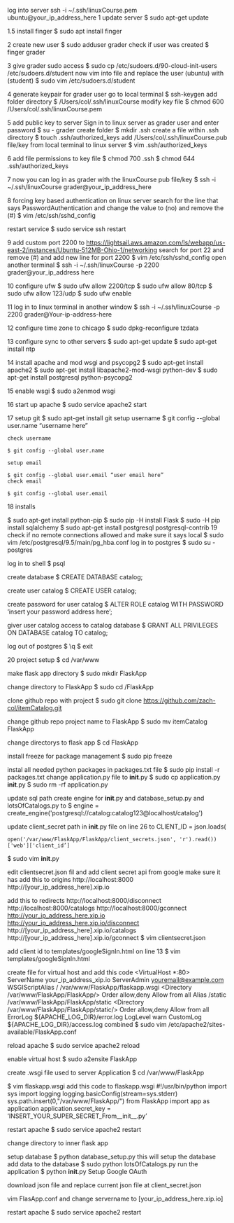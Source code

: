 log into server ssh -i ~/.ssh/linuxCourse.pem ubuntu@your_ip_address_here
1 update server
$ sudo apt-get update

1.5 install finger
$ sudo apt install finger

2 create new user
$ sudo adduser grader
  check if user was created
  $ finger grader

3 give grader sudo access
$ sudo cp /etc/sudoers.d/90-cloud-init-users /etc/sudoers.d/student
 now vim into file and replace the user (ubuntu) with (student)
 $ sudo vim /etc/sudoers.d/student

4 generate keypair for grader user
  go to local terminal
  $ ssh-keygen
  add folder directory
  $ /Users/col/.ssh/linuxCourse
 modify key file
 $ chmod 600 /Users/col/.ssh/linuxCourse.pem

5 add public key to server
  Sign in to linux server as grader user and enter password
  $ su - grader
  create folder
  $ mkdir .ssh
  create a file within .ssh directory
  $ touch .ssh/authorized_keys
  add /Users/col/.ssh/linuxCourse.pub file/key from local terminal to linux server
  $ vim .ssh/authorized_keys

6 add file permissions to key file
 $ chmod 700 .ssh
 $ chmod 644 .ssh/authorized_keys

7 now you can log in as grader with the linuxCourse pub file/key
$ ssh -i ~/.ssh/linuxCourse grader@your_ip_address_here

8 forcing key based authentication on linux server
search for the line that says PasswordAuthentication and change the value to (no) and         remove the (#)
$ vim /etc/ssh/sshd_config
   
  restart service
  $ sudo service ssh restart

9 add custom port 2200 to https://lightsail.aws.amazon.com/ls/webapp/us-east-2/instances/Ubuntu-512MB-Ohio-1/networking
  search for port 22 and remove (#) and add new line for port 2200
  $ vim /etc/ssh/sshd_config
  open another terminal
  $ ssh -i ~/.ssh/linuxCourse -p 2200 grader@your_ip_address here

10 configure ufw 
$ sudo ufw allow 2200/tcp
$ sudo ufw allow 80/tcp
$ sudo ufw allow 123/udp
$ sudo ufw enable

11 log in to linux terminal in another window
  $ ssh -i ~/.ssh/linuxCourse -p 2200 grader@Your-ip-address-here

12 configure time zone to chicago
$ sudo dpkg-reconfigure tzdata

13 configure sync to other servers
$ sudo apt-get update 
$ sudo apt-get install ntp

14 install apache and mod wsgi and psycopg2
$ sudo apt-get install apache2
$ sudo apt-get install libapache2-mod-wsgi python-dev
$ sudo apt-get install postgresql python-psycopg2

15 enable wsgi
$ sudo a2enmod wsgi

16 start up apache
$ sudo service apache2 start

17 setup git
$ sudo apt-get install git
    setup username
    $ git config --global user.name “username here”

    check username

    $ git config --global user.name

    setup email

    $ git config --global user.email “user email here”
    check email

    $ git config --global user.email



18 installs

$ sudo apt-get install python-pip 
$ sudo pip -H install Flask 
$ sudo -H pip install sqlalchemy
$ sudo apt-get install postgresql postgresql-contrib
19 check if no remote connections allowed and make sure it says local
$ sudo vim /etc/postgresql/9.5/main/pg_hba.conf
  log in to postgres
  $ sudo su - postgres

  log in to shell
  $ psql
  
  create database
  $ CREATE DATABASE catalog;
 
  create user catalog
  $ CREATE USER catalog;

  create password for user catalog
  $ ALTER ROLE catalog WITH PASSWORD ‘insert your password address here’;
  
  giver user catalog access to catalog database
  $ GRANT ALL PRIVILEGES ON DATABASE catalog TO catalog;

  log out of postgres
  $ \q
  $ exit
  
20 project setup
$ cd /var/www

make flask app directory
$ sudo mkdir FlaskApp

change directory to FlaskApp
$ sudo cd /FlaskApp

clone github repo with project
$ sudo git clone https://github.com/zach-col/itemCatalog.git

change github repo project name to FlaskApp
$ sudo mv itemCatalog FlaskApp

change directorys to flask app
$ cd FlaskApp

install freeze for package management
$ sudo pip freeze

instal all needed python packages in packages.txt file
$ sudo pip install -r packages.txt
change application.py file to __init__.py
$ sudo cp application.py __init__.py
$ sudo rm -rf application.py

update sql path create engine for  __init__.py and database_setup.py and lotsOfCatalogs.py to 
$ engine = create_engine('postgresql://catalog:catalog123@localhost/catalog')

update client_secret path in __init__.py file on line 26 to 
CLIENT_ID = json.loads(

    open('/var/www/FlaskApp/FlaskApp/client_secrets.json', 'r').read())['web']['client_id’]

$ sudo vim __init__.py

edit clientsecret.json fil and add client secret api from google make sure it has 
add this to origins
http://localhost:8000
http://[your_ip_address_here].xip.io

add this to redirects
http://localhost:8000/disconnect
http://localhost:8000/catalogs
http://localhost:8000/gconnect
http://your_ip_address_here.xip.io
http://your_ip_address_here.xip.io/disconnect
http://[your_ip_address_here].xip.io/catalogs
http://[your_ip_address_here].xip.io/gconnect
$ vim clientsecret.json

add client id to templates/googleSignIn.html on line 13
$ vim templates/googleSignIn.html

create file for virtual host and add this code
<VirtualHost *:80>
		ServerName your_ip_address_xip.io
		ServerAdmin youremail@example.com
		WSGIScriptAlias / /var/www/FlaskApp/flaskapp.wsgi
		<Directory /var/www/FlaskApp/FlaskApp/>
			Order allow,deny
			Allow from all
		</Directory>
		Alias /static /var/www/FlaskApp/FlaskApp/static
		<Directory /var/www/FlaskApp/FlaskApp/static/>
			Order allow,deny
			Allow from all
		</Directory>
		ErrorLog ${APACHE_LOG_DIR}/error.log
		LogLevel warn
		CustomLog ${APACHE_LOG_DIR}/access.log combined
</VirtualHost>
$ sudo vim /etc/apache2/sites-available/FlaskApp.conf

reload apache
$ sudo service apache2 reload

enable virtual host
$ sudo a2ensite FlaskApp

create .wsgi file used to server Application
$ cd /var/www/FlaskApp

$ vim flaskapp.wsgi
add this code to flaskapp.wsgi
#!/usr/bin/python
import sys
import logging
logging.basicConfig(stream=sys.stderr)
sys.path.insert(0,"/var/www/FlaskApp/")
from FlaskApp import app as application
application.secret_key = ‘INSERT_YOUR_SUPER_SECRET_From__init__.py’

restart apache
$ sudo service apache2 restart

change directory to inner flask app

setup database
 $ python database_setup.py this will setup the database
add data to the database
$ sudo python lotsOfCatalogs.py
run the application
$ python __init__.py
Setup Google OAuth

download json file and replace current json file at client_secret.json

vim FlasApp.conf and change servername to [your_ip_address_here.xip.io]


restart apache
$ sudo service apache2 restart
